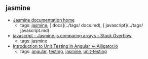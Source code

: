 jasmine 
---
* [Jasmine documentation home](https://jasmine.github.io/pages/docs_home.html)
    * tags: [jasmine](../tags/jasmine.md), [ docs](../tags/ docs.md), [ javascript](../tags/ javascript.md)
* [javascript - Jasmine.js comparing arrays - Stack Overflow](http://stackoverflow.com/questions/15717844/jasmine-js-comparing-arrays)
    * tags: [jasmine](../tags/jasmine.md)
* [Introduction to Unit Testing in Angular ← Alligator.io](https://alligator.io/angular/introduction-unit-testing/)
    * tags: [angular](../tags/angular.md), [testing](../tags/testing.md), [jasmine](../tags/jasmine.md), [unit-testing](../tags/unit-testing.md)
